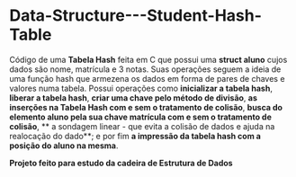 # Data-Structure---Student-Hash-Table


Código de uma **Tabela Hash** feita em C que possui uma **struct aluno** cujos dados são nome, matrícula e 3 notas. Suas operações seguem
a ideia de uma função hash que armezena os dados em forma de pares de chaves e valores numa tabela. Possui operações como **inicializar a tabela hash**, **liberar a tabela hash**,
**criar uma chave pelo método de divisão**, **as inserções na Tabela Hash com e sem o tratamento de colisão**, **busca do elemento aluno pela sua chave matrícula
com e sem o tratamento de colisão**, ** a sondagem linear - que evita a colisão de dados e ajuda na realocação do dado**; e por fim **a impressão da tabela hash com
a posição do aluno na mesma**.


**Projeto feito para estudo da cadeira de Estrutura de Dados**
